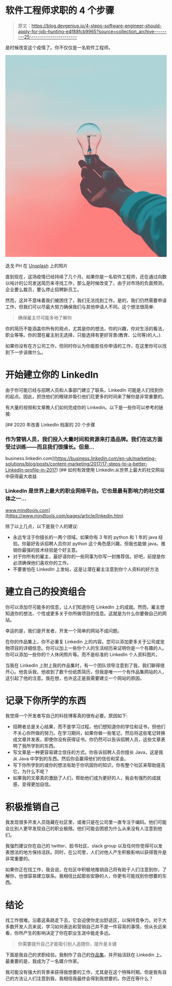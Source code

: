 # 软件工程师求职的 4 个步骤

> 原文：<https://blog.devgenius.io/4-steps-software-engineer-should-apply-for-job-hunting-e4f88fcb9965?source=collection_archive---------25----------------------->

是时候改变这个疫情了。你不仅仅是一名软件工程师。

![](img/8a1b9bafc67c2666ade8fa8ddf8c87ab.png)

迭戈·PH 在 [Unsplash](https://unsplash.com?utm_source=medium&utm_medium=referral) 上的照片

直到现在，这场疫情已经持续了几个月。如果你是一名软件工程师，还在通过向数以吨计的公司发送简历来寻找工作，那么是时候改变了。由于对市场的负面预测，企业要么裁员，要么停止招聘新员工。

然而，这并不意味着我们被困住了，我们无法找到工作。是的，我们仍然需要申请工作，但我们可以尽最大努力确保我们与其他申请人不同。这个想法很简单:

> 确保雇主尽可能多地了解你

你的简历不能涵盖你所有的观点，尤其是你的想法，你的兴趣，你对生活的看法，职业等等。你的潜在雇主别无选择，只能选择有更好背景(教育、公司等)的人。).

如果你没有在方公司工作，但同时你认为你能胜任你申请的工作，在这里你可以找到下一步该做什么。

# 开始建立你的 LinkedIn

由于你可能已经与招聘人员和人事部门建立了联系，LinkedIn 可能是人们找到你的起点。因此，抓住他们的眼球并吸引他们花更多的时间来了解你是非常重要的。

有大量的视频和文章教人们如何完成你的 Linkedin。以下是一些你可以参考的链接:

[](https://business.linkedin.com/en-uk/marketing-solutions/blog/posts/content-marketing/2017/17-steps-to-a-better-LinkedIn-profile-in-2017) [## 2020 年改善 LinkedIn 档案的 20 个步骤

### 作为营销人员，我们投入大量时间和资源来打造品牌。我们在这方面受过训练——而且我们很擅长。但是…

business.linkedin.com](https://business.linkedin.com/en-uk/marketing-solutions/blog/posts/content-marketing/2017/17-steps-to-a-better-LinkedIn-profile-in-2017) [](https://www.mindtools.com/pages/article/linkedin.htm) [## 如何有效使用 LinkedIn:从世界上最大的社交网站中获得最大收益

### LinkedIn 是世界上最大的职业网络平台。它也是最有影响力的社交媒体之一…

www.mindtools.com](https://www.mindtools.com/pages/article/linkedin.htm) 

除了以上几点，以下是我个人的建议:

*   永远专注于你擅长的一两个领域。如果你有 3 年的 python 和 1 年的 java 经验。你最好告诉招聘人员你对 python 这个角色感兴趣，但我也能做 java。推销你最强的技术经验是个好主意。
*   对于你所有的雇主，最好请你的一些同事为你写一封推荐信。好吧，前提是你必须确保他们喜欢你的工作。
*   不要害怕在 LinkedIn 上发帖，这是让潜在雇主注意到你个人资料的好方法

# 建立自己的投资组合

你可以添加尽可能多的信息，让人们知道你在 LinkedIn 上的成就。然而，雇主想知道你的想法、个性或更多关于你所做项目的信息。这就是为什么你要做自己的网站。

幸运的是，我们是开发者，开发一个简单的网站不成问题。

在你的作品集上，你不必重复 Linkedin 上的内容。您可以添加更多关于公司或宠物项目的详细信息。你可以加上一些你个人的生活经历来证明你是一个有趣的人。你可以添加一些你的个人休闲照片等。而不是标准的 LinkedIn 个人资料图片。

当我在 LinkedIn 上附上我的作品集时，有一个团队领导注意到了我，我们聊得很开心。他告诉我，他收到了数千份纸质简历，但我是唯一一个有作品集网站的人，这引起了他的注意。我在想，也许这正是我需要建立一个网站的原因。

# 记录下你所学的东西

我觉得一个开发者写自己的科技博客真的很有必要。原因如下:

*   招聘者总是关心结果，而不是学习过程。他们想知道你的学位和证书，但他们不关心你所做的努力。在学习期间，如果你做一些笔记，然后将这些笔记转换成文章并发表，即使你没有获得证书。你仍然可以告诉招聘人员，这些文章表明了我所学到的东西。
*   写文章是一种更容易建立信任的方式。你告诉招聘人员你擅长 Java，这是我从 Java 中学到的东西。然后你会赢得他们的信任和奖金。
*   写下你所学到的或你的想法有助于你巩固你的知识，你有整个社区来帮助提高它。为什么不呢？
*   如果我的文章真的激励了人们，帮助他们成为更好的人，我会有强烈的成就感，变得更加自信。

# 积极推销自己

我发现很多开发人员隐藏在社区里，或者只是在公司里一直专注于编码。他们可能会比别人更早发现自己的职业极限。他们可能会困惑为什么从来没有人注意到他们。

我强烈建议你在自己的 twitter、脸书社区、slack group 以及任何你觉得可以发表想法的地方保持活跃。同时，在公司里，人们对他人产生积极影响以获得晋升是非常重要的。

如果你正在找工作，我会说，在社区中积极地推销自己将有助于人们注意到你，了解你，也很容易建立联系。我相信比起那些安静的人，你更有可能找到你想要的东西。

# 结论

找工作很难。沿着这条路走下去，它会迫使你走出舒适区，以保持竞争力。对于大多数开发人员来说，学习如何表达和营销自己并不是一件容易的事情，但从长远来看，你所产生的影响决定了你在职业生涯中能走多远。

> 你需要提升自己才能吸引别人追随你，提升是关键

下面是我自己的求职经验。我制作了自己的[作品集](http://www.leeqii.com)，并开始活跃在 Linkedin 上。最重要的是，我成为了一名媒介作家。

我可能没有强大的背景来获得我想要的工作，尤其是在这个特殊时期。但是我有自己的方法让人们注意到我，我相信我最终会得到我想要的。你还在等什么？